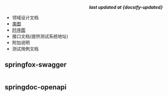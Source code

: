 <p align="right"><b><em>last updated at {docsify-updated}</em></b></p>

* 领域设计文档
* [类图](../asset/classroom101/docguide_tomcat_extend.png)
* [时序图](../asset/classroom101/docguide_tomcat_seq.png)
* 接口文档(提供测试系统地址)
* 附加说明
* 测试用例文档

## springfox-swagger
```

```

## springdoc-openapi
```

```